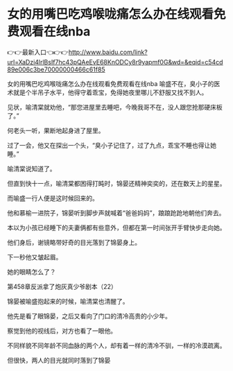 # 女的用嘴巴吃鸡喉咙痛怎么办在线观看免费观看在线nba

👉👉最新入口👈👉👉http://www.baidu.com/link?url=XaDzi4lrlBsIf7hc43pQAeEvE68KnODCy8r9yapmf0G&wd=&eqid=c54cd89e006c3be70000000466c61f85

女的用嘴巴吃鸡喉咙痛怎么办在线观看免费观看在线nba
喻盛不在，臭小子的医术就是个半吊子水平，他得守着乖宝，免得她夜里哪儿不舒服又找不到人。

见状，喻清棠就劝他，“那您进屋里去睡吧，今晚我哥不在，没人跟您抢那硬床板了。”

何老头一听，果断地起身进了屋里。

过了一会，他又在探出一个头，“臭小子记住了，过了九点，乖宝不睡也得让她睡。”

喻清棠说知道了。

但直到快十一点，喻清棠都困得打盹时，锦晏还精神奕奕的，还在数天上的星星。

而喻盛一行人便是这时候回来的。

他和慕榆一进院子，锦晏听到脚步声就喊着“爸爸妈妈”，踉踉跄跄地朝他们奔去。

本以为小孩已经睡下的夫妻俩都有些意外，但都在第一时间张开手臂快步走向她。

他们身后，谢镜略带好奇的目光落到了锦晏身上。

下一秒他又皱起眉。

她的眼睛怎么了？

第458章反派拿了炮灰真少爷剧本（22）

锦晏被喻盛抱起来的时候，喻清棠也清醒了。

他先是看了眼锦晏，之后又看向了门口的清冷高贵的小少年。

察觉到他的视线后，对方也看了一眼他。

不同样貌不同年龄不同血脉的两个人，却有着一样的清冷不驯，一样的冷漠疏离。

但很快，两人的目光就同时落到了锦晏
